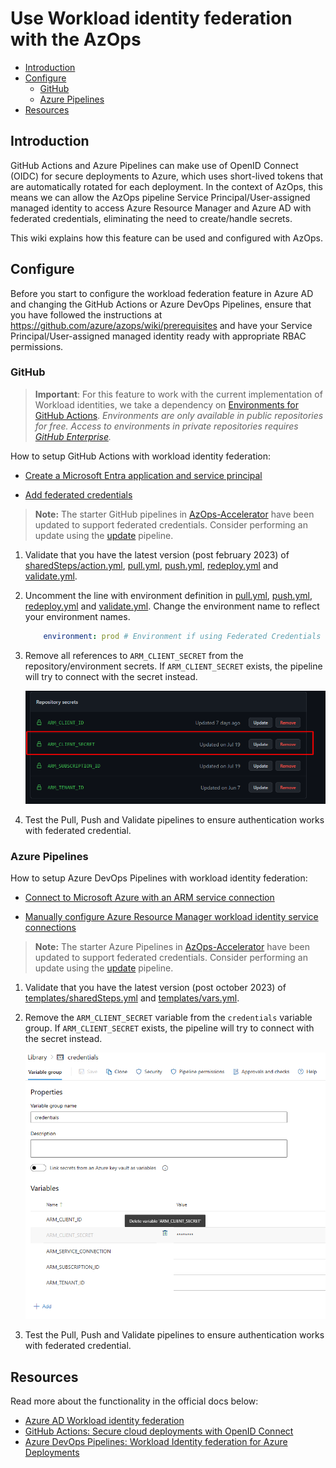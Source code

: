 # Use Workload identity federation with the AzOps

- [Introduction](#introduction)
- [Configure](#configure)
  - [GitHub](#github)
  - [Azure Pipelines](#azure-pipelines)
- [Resources](#resources)

## Introduction

GitHub Actions and Azure Pipelines can make use of OpenID Connect (OIDC) for secure deployments to Azure, which uses short-lived tokens that are automatically rotated for each deployment.
In the context of AzOps, this means we can allow the AzOps pipeline Service Principal/User-assigned managed identity to access Azure Resource Manager and Azure AD with federated credentials, eliminating the need to create/handle secrets.

This wiki explains how this feature can be used and configured with AzOps.

## Configure

Before you start to configure the workload federation feature in Azure AD and changing the GitHub Actions or Azure DevOps Pipelines, ensure that you have followed the instructions at <https://github.com/azure/azops/wiki/prerequisites> and have your Service Principal/User-assigned managed identity ready with appropriate RBAC permissions.


### GitHub
> **Important**: For this feature to work with the current implementation of Workload identities, we take a dependency on [Environments for GitHub Actions](https://docs.github.com/en/actions/deployment/targeting-different-environments/using-environments-for-deployment). *Environments are only available in public repositories for free. Access to environments in private repositories requires [GitHub Enterprise](https://docs.github.com/en/get-started/learning-about-github/githubs-products#github-enterprise).*

How to setup GitHub Actions with workload identity federation:

- [Create a Microsoft Entra application and service principal](https://learn.microsoft.com/en-us/azure/developer/github/connect-from-azure?tabs=azure-portal%2Cwindows#create-a-microsoft-entra-application-and-service-principal)

- [Add federated credentials](https://learn.microsoft.com/en-us/azure/developer/github/connect-from-azure?tabs=azure-portal%2Cwindows#add-federated-credentials)

>
> **Note:** The starter GitHub pipelines in [AzOps-Accelerator](https://github.com/azure/azops-accelerator) have been updated to support federated credentials. Consider performing an update using the [update](https://github.com/azure/azops/wiki/updates) pipeline.


1. Validate that you have the latest version (post february 2023) of [sharedSteps/action.yml](https://github.com/Azure/AzOps-Accelerator/tree/main/.github/actions/sharedSteps), [pull.yml](https://github.com/Azure/AzOps-Accelerator/blob/main/.github/workflows/pull.yml), [push.yml](https://github.com/Azure/AzOps-Accelerator/blob/main/.github/workflows/push.yml), [redeploy.yml](https://github.com/Azure/AzOps-Accelerator/blob/main/.github/workflows/redeploy.yml) and [validate.yml](https://github.com/Azure/AzOps-Accelerator/blob/main/.github/workflows/validate.yml).
2. Uncomment the line with environment definition in [pull.yml](https://github.com/Azure/AzOps-Accelerator/blob/main/.github/workflows/pull.yml), [push.yml](https://github.com/Azure/AzOps-Accelerator/blob/main/.github/workflows/push.yml), [redeploy.yml](https://github.com/Azure/AzOps-Accelerator/blob/main/.github/workflows/redeploy.yml) and [validate.yml](https://github.com/Azure/AzOps-Accelerator/blob/main/.github/workflows/validate.yml). Change the environment name to reflect your environment names.

    ```yaml
        environment: prod # Environment if using Federated Credentials (https://github.com/azure/azops/wiki/oidc)
    ```

3. Remove all references to `ARM_CLIENT_SECRET` from the repository/environment secrets. If `ARM_CLIENT_SECRET` exists, the pipeline will try to connect with the secret instead.

    ![Overview](./Media/oidc/arm_client_secret.png)
4. Test the Pull, Push and Validate pipelines to ensure authentication works with federated credential.

### Azure Pipelines

How to setup Azure DevOps Pipelines with workload identity federation:

- [Connect to Microsoft Azure with an ARM service connection](https://learn.microsoft.com/en-us/azure/devops/pipelines/library/connect-to-azure?view=azure-devops)

- [Manually configure Azure Resource Manager workload identity service connections](https://learn.microsoft.com/en-us/azure/devops/pipelines/release/configure-workload-identity?view=azure-devops)


>
> **Note:** The starter Azure Pipelines in [AzOps-Accelerator](https://github.com/azure/azops-accelerator) have been updated to support federated credentials. Consider performing an update using the [update](https://github.com/azure/azops/wiki/updates) pipeline.

1. Validate that you have the latest version (post october 2023) of [templates/sharedSteps.yml](https://github.com/Azure/AzOps-Accelerator/blob/main/.pipelines/.templates/sharedSteps.yml) and [templates/vars.yml](https://github.com/Azure/AzOps-Accelerator/blob/main/.pipelines/.templates/vars.yml).

3. Remove the `ARM_CLIENT_SECRET` variable from the `credentials` variable group. If `ARM_CLIENT_SECRET` exists, the pipeline will try to connect with the secret instead.

    ![Overview](./Media/oidc/remove-ado-arm_cs.png)
4. Test the Pull, Push and Validate pipelines to ensure authentication works with federated credential.

## Resources

Read more about the functionality in the official docs below:

- [Azure AD Workload identity federation](https://learn.microsoft.com/en-us/azure/active-directory/develop/workload-identity-federation)
- [GitHub Actions: Secure cloud deployments with OpenID Connect](https://github.blog/changelog/2021-10-27-github-actions-secure-cloud-deployments-with-openid-connect/)
- [Azure DevOps Pipelines: Workload Identity federation for Azure Deployments](https://learn.microsoft.com/en-us/azure/devops/release-notes/roadmap/2022/secret-free-deployments)
